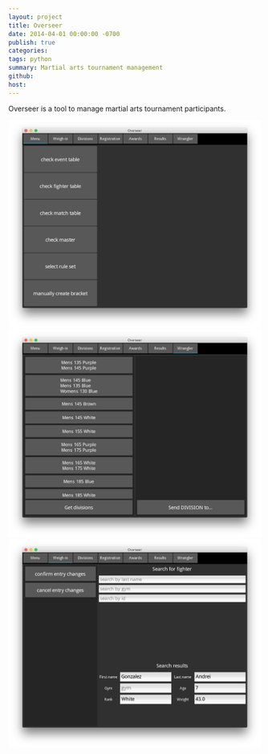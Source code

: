 ```yaml
---
layout: project
title: Overseer
date: 2014-04-01 00:00:00 -0700
publish: true
categories: 
tags: python
summary: Martial arts tournament management
github: 
host: 
---
```

Overseer is a tool to manage martial arts tournament participants.

![menu](/assets/images/overseer_menu.png)
![wrangler](/assets/images/overseer_wrangler.png)
![weigh](/assets/images/overseer_weigh.png)
